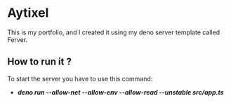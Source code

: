 # Aytixel
This is my portfolio, and I created it using my deno server template called Ferver.

## How to run it ?
To start the server you have to use this command:
 - ***deno run --allow-net --allow-env --allow-read --unstable src/app.ts***